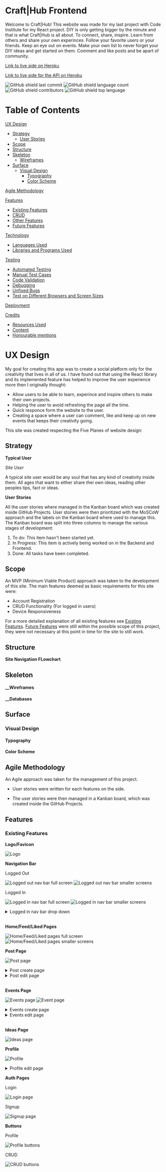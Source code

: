# Craft|Hub Frontend

Welcome to Craft|Hub! This website was made for my last project with Code Institute for my React project. DIY is only getting bigger by the minute and that is what Craft|Hub is all about. To connect, share, inspire. Learn from others and share your own experinces. Follow your favorite users or your friends. Keep an eye out on events. Make your own list to never forget your DIY ideas and get started on them. Comment and like posts and be apart of community.

[Link to live side on Heroku](https://craftconnect-6c932655ea4f.herokuapp.com/)

[Link to live side fpr the API on Heroku](https://drf-api-crafthub-d1d89ee1951b.herokuapp.com/)


![GitHub shield last commit](https://img.shields.io/github/last-commit/MiaRasmussen05/craftconnect-frontend?color=red)
![GitHub shield language count](https://img.shields.io/github/languages/count/MiaRasmussen05/craftconnect-frontend?color=orange)
![GitHub shield contributors](https://img.shields.io/github/contributors/MiaRasmussen05/craftconnect-frontend?color=yellow)
![GitHub shield top language](https://img.shields.io/github/languages/top/MiaRasmussen05/craftconnect-frontend?color=brightgree&label=html)

# Table of Contents

[UX Design](#ux-design)
- [Strategy](#strategy)
  - [User Stories](#user-stories)
- [Scope](#scope)
- [Structure](#structure)
- [Skeleton](#skeleton)
  - [Wireframes](#wireframes)
- [Surface](#surface)
  - [Visual Design](#visual-design)
    - [Typography](#typography)
    - [Color Scheme](#color-scheme)

[Agile Methodology](#agile-methodology)

[Features](#features)
- [Existing Features](#existing-features)
- [CRUD](#crud)
- [Other Features](#other-features)
- [Future Features](#future-features)

[Technology](#technology)
- [Languages Used](#languages-used)
- [Libraries and Programs Used](#libraries-and-programs-used)

[Testing](#testing)
- [Automated Testing](#automated-testing)
- [Manual Test Cases](#manual-test-cases)
- [Code Validation](#code-validation)
- [Debugging](#debugging)
- [Unfixed Bugs](#unfixed-bugs)
- [Test on Different Browsers and Screen Sizes](#test-on-different-browsers-and-screen-sizes)

[Deployment](#deployment)

[Credits](#credits)
- [Resources Used](#resources-used)
- [Content](#content)
- [Honourable mentions](#honourable-mentions)

# UX Design
  My goal for creating this app was to create a social platform only for the creativity that lives in all of us. I have found out that using the React library and its implemented feature has helped to improve the user experience more then I originally thought:

  - Allow users to be able to learn, experince and inspire others to make their own projects.
  - Helping the user to avoid refreshing the page all the time.
  - Quick responce form the website to the user.
  - Creating a space where a user can comment, like and keep up on new events that keeps their creativity going.

This site was created respecting the Five Planes of website design:

## Strategy

  __Typical User__

  *Site User*

  A typical site user would be any soul that has any kind of creativity inside them. All ages that want to either share thei own ideas, reading other peoples tips, fact or ideas.

  __User Stories__

  All the user stories where managed in the Kanban board which was created inside GitHub Projects. User stories were then prioritized with the MoSCoW approach and the labels on the Kanban board where used to manage this. The Kanban board was split into three columns to manage the various stages of development:

  1. To do: This item hasn't been started yet.
  2. In Progress: This item is actively being worked on in the Backend and Frontend.
  3. Done: All tasks have been completed.

## Scope
  
  An MVP (Minimum Viable Product) approach was taken to the development of this site. The main features deemed as basic requirements for this site were:

  - Account Registration
  - CRUD Functionality (For logged in users)
  - Device Responsiveness

  For a more detailed explanation of all existing features see [Existing Features](#existing-features). [Future Features](#future-features) were still within the possible scope of this project, they were not necessary at this point in time for the site to still work.

## Structure
  
  __Site Navigation FLowchart__

## Skeleton

  #### __Wireframes

  #### __Databases

## Surface

  ### Visual Design

  #### __Typography__

  #### __Color Scheme__

## Agile Methodology

  An Agile approach was taken for the management of this project.

  - User stories were written for each features on the side.

  - The user stories were then managed in a Kanban board, which was created inside the GitHub Projects.

## Features

  ### Existing Features

  __Logo/Favicon__

  ![Logo](https://imgur.com/EQ2WaP2.png)

  __Navigation Bar__

  Logged Out

  ![Logged out nav bar full screen](https://imgur.com/vpdfkeJ.png)
  ![Logged out nav bar smaller screens](https://imgur.com/ukUgfra.png)

  Logged In

  ![Logged in nav bar full screen](https://imgur.com/y6jnAiy.png)
  ![Logged in nav bar smaller screens](https://imgur.com/dv9F9r6.png)
  <details>
    <summary>Logged in nav bar drop down</summary>
    <a href="https://imgur.com/1auSce4"><img src="https://imgur.com/1auSce4.png" title="source: imgur.com" /></a>
  </details>

  <br>

  __Home/Feed/Liked Pages__

  ![Home/Feed/Liked pages full screen](https://imgur.com/Rsjtx6T.png)
  ![Home/Feed/Liked pages smaller screens](https://imgur.com/x2Wcb47.png)

  __Post Page__

  ![Post page](https://imgur.com/Av34rmg.png)

  <details>
    <summary>Post create page</summary>
    <a href="https://imgur.com/K2ZWwja"><img src="https://imgur.com/K2ZWwja.png" title="source: imgur.com" /></a>
  </details>
  <details>
    <summary>Post edit page</summary>
    <a href="https://imgur.com/n4PZ4JI"><img src="https://imgur.com/n4PZ4JI.png" title="source: imgur.com" /></a>
  </details>

  <br>

  __Events Page__

  ![Events page](https://imgur.com/7GAXkEZ.png)
  ![Event page](https://imgur.com/bpqU7tV.png)

  <details>
    <summary>Events create page</summary>
    <a href="https://imgur.com/LfDlC0Y"><img src="https://imgur.com/LfDlC0Y.png" title="source: imgur.com" /></a>
  </details>
  <details>
    <summary>Events edit page</summary>
    <a href="https://imgur.com/xUlsgk3"><img src="https://imgur.com/xUlsgk3.png" title="source: imgur.com" /></a>
  </details>

  <br>

  __Ideas Page__

  ![Ideas page](https://imgur.com/0EZgGz6.png)

  __Profile__

  ![Profile](https://imgur.com/40FMXMy.png)

  <details>
    <summary>Profile edit page</summary>
    <a href="https://imgur.com/Mv3BwHT"><img src="https://imgur.com/Mv3BwHT.png" title="source: imgur.com" /></a>
  </details>

  __Auth Pages__

  Login

  ![Login page](https://imgur.com/aKSva0K.png)

  Signup

  ![Signup page](https://imgur.com/4tjlKr6.png)

  __Buttons__

  Profile

  ![Profile buttons](https://imgur.com/kYxL72e.png)

  CRUD

  ![CRUD buttons](https://imgur.com/JxbWAF8.png)